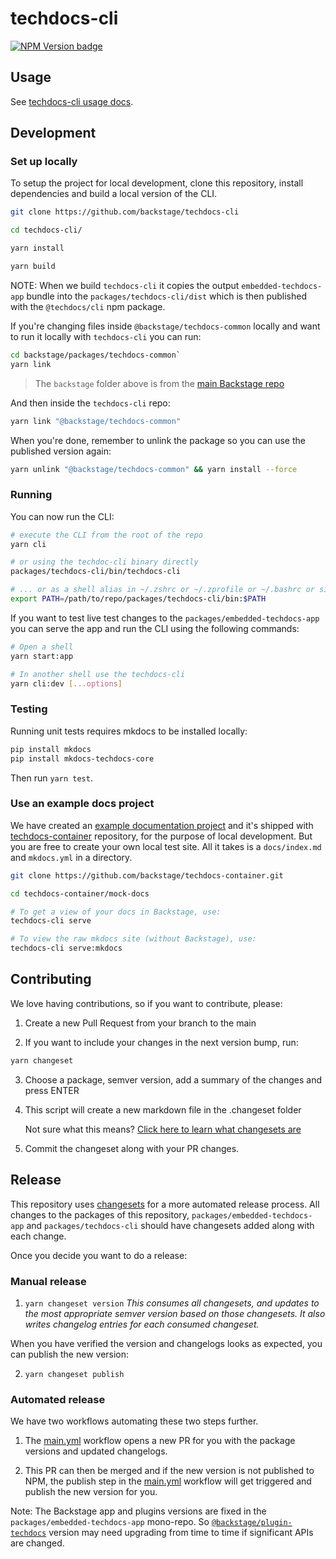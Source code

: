 # techdocs-cli

[![NPM Version badge](https://img.shields.io/npm/v/@techdocs/cli)](https://www.npmjs.com/package/@techdocs/cli)

## Usage

See [techdocs-cli usage docs](docs/README.md).

## Development

### Set up locally

To setup the project for local development, clone this repository, install
dependencies and build a local version of the CLI.

```sh
git clone https://github.com/backstage/techdocs-cli

cd techdocs-cli/

yarn install

yarn build
```

NOTE: When we build `techdocs-cli` it copies the output `embedded-techdocs-app`
bundle into the `packages/techdocs-cli/dist` which is then published with the
`@techdocs/cli` npm package.

If you're changing files inside `@backstage/techdocs-common` locally and want to run it locally with `techdocs-cli` you can run:

```sh
cd backstage/packages/techdocs-common`
yarn link
```

> The `backstage` folder above is from the [main Backstage repo](https://github.com/backstage/backstage)

And then inside the `techdocs-cli` repo:

```sh
yarn link "@backstage/techdocs-common"
```

When you're done, remember to unlink the package so you can use the published version again:

```sh
yarn unlink "@backstage/techdocs-common" && yarn install --force
```

### Running

You can now run the CLI:

```sh
# execute the CLI from the root of the repo
yarn cli

# or using the techdoc-cli binary directly
packages/techdocs-cli/bin/techdocs-cli

# ... or as a shell alias in ~/.zshrc or ~/.zprofile or ~/.bashrc or similar
export PATH=/path/to/repo/packages/techdocs-cli/bin:$PATH
```

If you want to test live test changes to the `packages/embedded-techdocs-app`
you can serve the app and run the CLI using the following commands:

```sh
# Open a shell
yarn start:app

# In another shell use the techdocs-cli
yarn cli:dev [...options]
```

### Testing

Running unit tests requires mkdocs to be installed locally:

```sh
pip install mkdocs
pip install mkdocs-techdocs-core
```

Then run `yarn test`.

### Use an example docs project

We have created an [example documentation project](https://github.com/backstage/techdocs-container/tree/main/mock-docs) and it's shipped with [techdocs-container](https://github.com/backstage/techdocs-container) repository, for the purpose of local development. But you are free to create your own local test site. All it takes is a `docs/index.md` and `mkdocs.yml` in a directory.

```sh
git clone https://github.com/backstage/techdocs-container.git

cd techdocs-container/mock-docs

# To get a view of your docs in Backstage, use:
techdocs-cli serve

# To view the raw mkdocs site (without Backstage), use:
techdocs-cli serve:mkdocs
```

## Contributing

We love having contributions, so if you want to contribute, please:

1. Create a new Pull Request from your branch to the main

2. If you want to include your changes in the next version bump, run:

```sh
yarn changeset
```

3. Choose a package, semver version, add a summary of the changes and press ENTER

4. This script will create a new markdown file in the .changeset folder

   Not sure what this means? [Click here to learn what changesets are](https://github.com/changesets/changesets/blob/master/docs/adding-a-changeset.md)

5. Commit the changeset along with your PR changes.

## Release

This repository uses [changesets](https://github.com/atlassian/changesets) for a more automated release process. All changes to the packages of this repository, `packages/embedded-techdocs-app` and `packages/techdocs-cli` should have changesets added along with each change.

Once you decide you want to do a release:

### Manual release

1. `yarn changeset version`
   _This consumes all changesets, and updates to the most appropriate semver version based on those changesets. It also writes changelog entries for each consumed changeset._

When you have verified the version and changelogs looks as expected, you can publish the new version:

2. `yarn changeset publish`

### Automated release

We have two workflows automating these two steps further.

1. The [main.yml](https://github.com/backstage/techdocs-cli/blob/main/.github/workflows/main.yml#L41) workflow opens a new PR for you with the package versions and updated changelogs.

2. This PR can then be merged and if the new version is not published to NPM, the publish step in the [main.yml](https://github.com/backstage/techdocs-cli/blob/main/.github/workflows/main.yml#L41) workflow will get triggered and publish the new version for you.

Note: The Backstage app and plugins versions are fixed in the `packages/embedded-techdocs-app` mono-repo. So [`@backstage/plugin-techdocs`](https://github.com/backstage/techdocs-cli/blob/main/packages/embedded-techdocs-app/package.json) version may need upgrading from time to time if significant APIs are changed.
